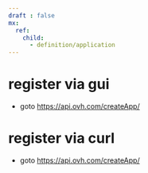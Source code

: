 ```yaml
---
draft : false
mx:
  ref:
    child:
      - definition/application
---
```


# register via gui
- goto  https://api.ovh.com/createApp/

# register via curl
- goto  https://api.ovh.com/createApp/
